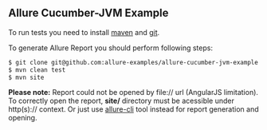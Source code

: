 ## Allure Cucumber-JVM Example

To run tests you need to install [maven](http://maven.apache.org/) and [git](http://git-scm.com/).

To generate Allure Report you should perform following steps:
```bash
$ git clone git@github.com:allure-examples/allure-cucumber-jvm-example.git
$ mvn clean test
$ mvn site
```
**Please note:** Report could not be opened by file:// url (AngularJS limitation). To correctly open the report, **site/** directory must be acessible under http(s):// context. Or just use [allure-cli](https://github.com/allure-framework/allure-cli) tool instead for report generation and opening.
